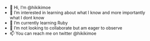 - 👋 Hi, I’m @hikikimoe
- 👀 I’m interested in learning about what I know and more importantly what I dont know
- 🌱 I’m currently learning Ruby 
- 💞️ I’m not looking to collaborate but am eager to observe
- 📫 You can reach me on twitter @hikikimoe

<!---
hikikimoe/hikikimoe is a ✨ special ✨ repository because its `README.md` (this file) appears on your GitHub profile.
You can click the Preview link to take a look at your changes.
--->
